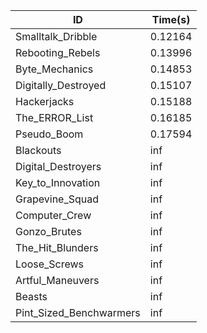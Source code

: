 |ID|Time(s)|
|-|-|
|Smalltalk_Dribble|0.12164|
|Rebooting_Rebels|0.13996|
|Byte_Mechanics|0.14853|
|Digitally_Destroyed|0.15107|
|Hackerjacks|0.15188|
|The_ERROR_List|0.16185|
|Pseudo_Boom|0.17594|
|Blackouts|inf|
|Digital_Destroyers|inf|
|Key_to_Innovation|inf|
|Grapevine_Squad|inf|
|Computer_Crew|inf|
|Gonzo_Brutes|inf|
|The_Hit_Blunders|inf|
|Loose_Screws|inf|
|Artful_Maneuvers|inf|
|Beasts|inf|
|Pint_Sized_Benchwarmers|inf|
